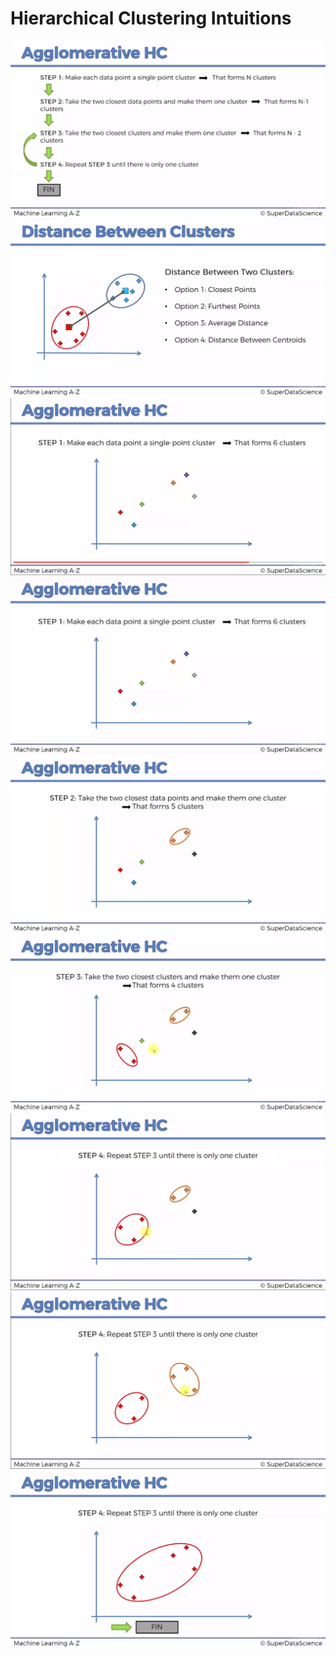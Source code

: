 # Hierarchical Clustering Intuitions

![picture](intuitions/1.png) ![picture](intuitions/2.png) ![picture](intuitions/3.png) ![picture](intuitions/4.png) ![picture](intuitions/5.png) ![picture](intuitions/6.png)
![picture](intuitions/7.png) ![picture](intuitions/8.png) ![picture](intuitions/9.png)
